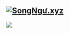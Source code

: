 [![SongNgư.xyz](https://github.com/user-attachments/assets/6fb659b5-b7b1-4162-ab69-a479f451768e)](https://songngu.xyz)
----
[![](https://img.shields.io/static/v1?label=Sponsor&message=%E2%9D%A4&logo=GitHub&color=%23fe8e86)](https://github.com/sponsors/songnguxyz)
